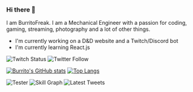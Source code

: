 ### Hi there 👋

I am BurritoFreak. I am a Mechanical Engineer with a passion for coding, gaming, streaming, photography and a lot of other things.

- I'm currently working on a D&D website and a Twitch/Discord bot
- I'm currently learning React.js

![Twitch Status](https://img.shields.io/twitch/status/BurritoFreak?label=BurritoFreak&logo=Twitch)
![Twitter Follow](https://img.shields.io/twitter/follow/burritofreak1?logo=Twitter&style=flat)

[![Burrito's GitHub stats](https://github-readme-stats.vercel.app/api?username=BurritoFreak&show_icons=true&theme=dark&hide_border=true)][Burrito Git]
[![Top Langs](https://github-readme-stats.vercel.app/api/top-langs/?username=BurritoFreak&langs_count=3&border_radius=10&theme=dark&hide_border=true)][Burrito Git]

![Tester](https://cr-ss-service.azurewebsites.net/api/ScreenShot?widget=activity&username=burritofreak)
![Skill Graph](https://cr-skills-chart-widget.azurewebsites.net/api/api?username=burritofreak&bg=#000)
![Latest Tweets](https://github-readme-twitter.gazf.vercel.app/api?id=burritofreak1&layout=wide&show_border=off)



[Burrito Git]:https://github.com/BurritoFreak

<!--
**BurritoFreak/BurritoFreak** is a ✨ _special_ ✨ repository because its `README.md` (this file) appears on your GitHub profile.

Here are some ideas to get you started:

- 🔭 I’m currently working on ...
- 🌱 I’m currently learning ...
- 👯 I’m looking to collaborate on ...
- 🤔 I’m looking for help with ...
- 💬 Ask me about ...
- 📫 How to reach me: ...
- 😄 Pronouns: ...
- ⚡ Fun fact: ...
-->
